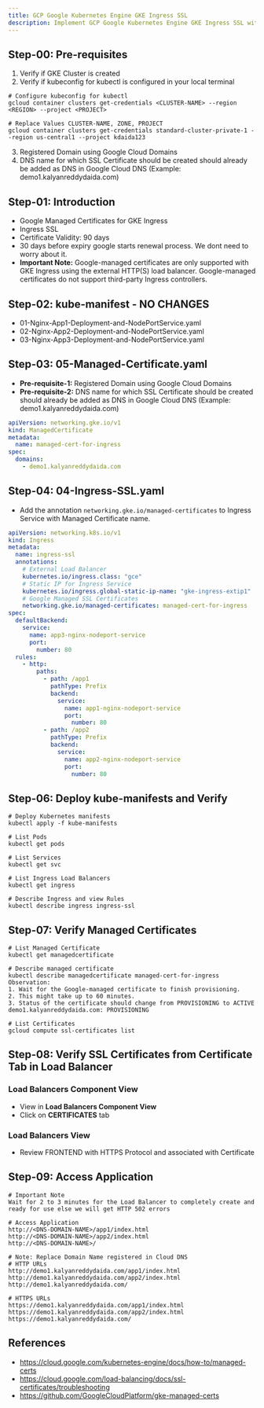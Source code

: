 ```yaml
---
title: GCP Google Kubernetes Engine GKE Ingress SSL
description: Implement GCP Google Kubernetes Engine GKE Ingress SSL with Google Managed Certificates
---
```

## Step-00: Pre-requisites
1. Verify if GKE Cluster is created
2. Verify if kubeconfig for kubectl is configured in your local terminal
```t
# Configure kubeconfig for kubectl
gcloud container clusters get-credentials <CLUSTER-NAME> --region <REGION> --project <PROJECT>

# Replace Values CLUSTER-NAME, ZONE, PROJECT
gcloud container clusters get-credentials standard-cluster-private-1 --region us-central1 --project kdaida123
```
3. Registered Domain using Google Cloud Domains
4. DNS name for which SSL Certificate should be created should already be added as DNS in Google Cloud DNS (Example: demo1.kalyanreddydaida.com)


## Step-01: Introduction
- Google Managed Certificates for GKE Ingress
- Ingress SSL
- Certificate Validity: 90 days
- 30 days before expiry google starts renewal process. We dont need to worry about it.
- **Important Note:** Google-managed certificates are only supported with GKE Ingress using the external HTTP(S) load balancer. Google-managed certificates do not support third-party Ingress controllers.

## Step-02: kube-manifest - NO CHANGES
- 01-Nginx-App1-Deployment-and-NodePortService.yaml
- 02-Nginx-App2-Deployment-and-NodePortService.yaml
- 03-Nginx-App3-Deployment-and-NodePortService.yaml

## Step-03: 05-Managed-Certificate.yaml
- **Pre-requisite-1:** Registered Domain using Google Cloud Domains
- **Pre-requisite-2:** DNS name for which SSL Certificate should be created should already be added as DNS in Google Cloud DNS (Example: demo1.kalyanreddydaida.com)
```yaml
apiVersion: networking.gke.io/v1
kind: ManagedCertificate
metadata:
  name: managed-cert-for-ingress
spec:
  domains:
    - demo1.kalyanreddydaida.com
```

## Step-04: 04-Ingress-SSL.yaml
- Add the annotation `networking.gke.io/managed-certificates` to Ingress Service with Managed Certificate name. 
```yaml
apiVersion: networking.k8s.io/v1
kind: Ingress
metadata:
  name: ingress-ssl
  annotations:
    # External Load Balancer
    kubernetes.io/ingress.class: "gce"  
    # Static IP for Ingress Service
    kubernetes.io/ingress.global-static-ip-name: "gke-ingress-extip1"   
    # Google Managed SSL Certificates
    networking.gke.io/managed-certificates: managed-cert-for-ingress
spec: 
  defaultBackend:
    service:
      name: app3-nginx-nodeport-service
      port:
        number: 80                            
  rules:
    - http:
        paths:           
          - path: /app1
            pathType: Prefix
            backend:
              service:
                name: app1-nginx-nodeport-service
                port: 
                  number: 80
          - path: /app2
            pathType: Prefix
            backend:
              service:
                name: app2-nginx-nodeport-service
                port: 
                  number: 80   
```

## Step-06: Deploy kube-manifests and Verify
```t
# Deploy Kubernetes manifests
kubectl apply -f kube-manifests

# List Pods
kubectl get pods

# List Services
kubectl get svc

# List Ingress Load Balancers
kubectl get ingress

# Describe Ingress and view Rules
kubectl describe ingress ingress-ssl
```

## Step-07: Verify Managed Certificates
```t
# List Managed Certificate
kubectl get managedcertificate

# Describe managed certificate
kubectl describe managedcertificate managed-cert-for-ingress
Observation: 
1. Wait for the Google-managed certificate to finish provisioning. 
2. This might take up to 60 minutes. 
3. Status of the certificate should change from PROVISIONING to ACTIVE
demo1.kalyanreddydaida.com: PROVISIONING

# List Certificates
gcloud compute ssl-certificates list
```

## Step-08: Verify SSL Certificates from Certificate Tab in Load Balancer
### Load Balancers Component View
- View in **Load Balancers Component View**
- Click on **CERTIFICATES** tab

### Load Balancers View
- Review FRONTEND with HTTPS Protocol and associated with Certificate



## Step-09: Access Application
```t
# Important Note
Wait for 2 to 3 minutes for the Load Balancer to completely create and ready for use else we will get HTTP 502 errors

# Access Application
http://<DNS-DOMAIN-NAME>/app1/index.html
http://<DNS-DOMAIN-NAME>/app2/index.html
http://<DNS-DOMAIN-NAME>/

# Note: Replace Domain Name registered in Cloud DNS
# HTTP URLs
http://demo1.kalyanreddydaida.com/app1/index.html
http://demo1.kalyanreddydaida.com/app2/index.html
http://demo1.kalyanreddydaida.com/

# HTTPS URLs
https://demo1.kalyanreddydaida.com/app1/index.html
https://demo1.kalyanreddydaida.com/app2/index.html
https://demo1.kalyanreddydaida.com/
```





## References
- https://cloud.google.com/kubernetes-engine/docs/how-to/managed-certs
- https://cloud.google.com/load-balancing/docs/ssl-certificates/troubleshooting
- https://github.com/GoogleCloudPlatform/gke-managed-certs